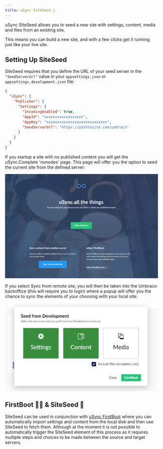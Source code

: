 ```yaml
---
title: uSync SiteSeed 🌱
---
```


uSync SiteSeed allows you to seed a new site with settings, content, media and files from an existing site.

This means you can build a new site, and with a few clicks get it running just like your live site. 

## Setting Up SiteSeed

SiteSeed requires that you define the URL of your seed server in the `"SeedServerUrl"` value in your `appsettings.json` or `appsettings.development.json` file:

```json title="appsettings.json"
{
  "uSync": {
    "Publisher": {
      "Settings": {
        "IncomingEnabled": true,
        "AppId": "xxxxxxxxxxxxxxxxxx",
        "AppKey": "xxxxxxxxxxxxxxxxxxxxxxxxxxxx",
        "SeedServerUrl": "https://pathtosite.com/umbraco"
      }
    }
  }
}
```

If you startup a site with no published content you will get the uSync.Complete 'nonodes' page. This page will offer you the option to seed the current site from the defined server: 

![Site seed boot screen](siteseed.png)

If you select Sync from remote site, you will then be taken into the Umbraco backoffice (this will require you to login) where a popup will offer you the chance to sync the elements of your choosing with your local site.

![Site seed choice](siteseed_choice.png)

## FirstBoot 🥇🥾 & SiteSeed 🌱

SiteSeed can be used in conjunction with [uSync FirstBoot](/usync/uSync/guides/firstboot) where you can automatically import settings and content from the local disk and then use SiteSeed to fetch them. Although at the moment it is not possible to automatically trigger the SiteSeed element of this process as it requires multiple steps and choices to be made between the source and target servers.


